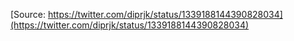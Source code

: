 [Source: https://twitter.com/diprjk/status/1339188144390828034](https://twitter.com/diprjk/status/1339188144390828034)